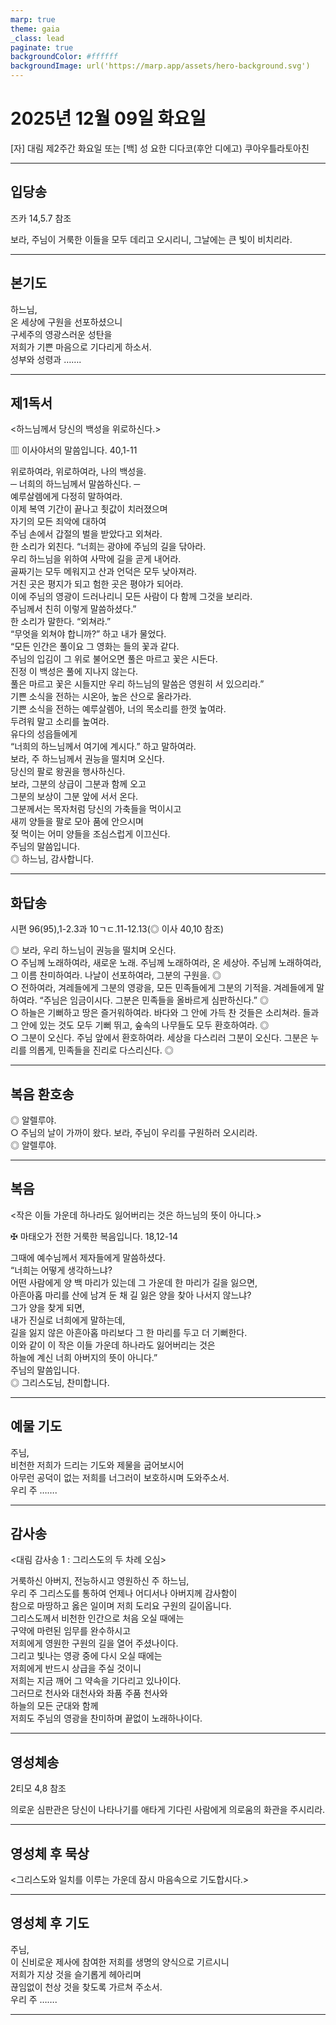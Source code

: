 ```yaml
---
marp: true
theme: gaia
_class: lead
paginate: true
backgroundColor: #ffffff
backgroundImage: url('https://marp.app/assets/hero-background.svg')
---
```


# 2025년 12월 09일 화요일

[자] 대림 제2주간 화요일 또는 [백] 성 요한 디다코(후안 디에고) 쿠아우틀라토아친  




---

## 입당송

즈카 14,5.7 참조

보라, 주님이 거룩한 이들을 모두 데리고 오시리니, 그날에는 큰 빛이 비치리라.  
  


---

## 본기도

하느님,  
온 세상에 구원을 선포하셨으니  
구세주의 영광스러운 성탄을  
저희가 기쁜 마음으로 기다리게 하소서.  
성부와 성령과 …….  
  


---

## 제1독서

<하느님께서 당신의 백성을 위로하신다.>

▥ 이사야서의 말씀입니다. 40,1-11

위로하여라, 위로하여라, 나의 백성을.  
─ 너희의 하느님께서 말씀하신다. ─  
예루살렘에게 다정히 말하여라.  
이제 복역 기간이 끝나고 죗값이 치러졌으며  
자기의 모든 죄악에 대하여  
주님 손에서 갑절의 벌을 받았다고 외쳐라.  
한 소리가 외친다. “너희는 광야에 주님의 길을 닦아라.  
우리 하느님을 위하여 사막에 길을 곧게 내어라.  
골짜기는 모두 메워지고 산과 언덕은 모두 낮아져라.  
거친 곳은 평지가 되고 험한 곳은 평야가 되어라.  
이에 주님의 영광이 드러나리니 모든 사람이 다 함께 그것을 보리라.  
주님께서 친히 이렇게 말씀하셨다.”  
한 소리가 말한다. “외쳐라.”  
“무엇을 외쳐야 합니까?” 하고 내가 물었다.  
“모든 인간은 풀이요 그 영화는 들의 꽃과 같다.  
주님의 입김이 그 위로 불어오면 풀은 마르고 꽃은 시든다.  
진정 이 백성은 풀에 지나지 않는다.  
풀은 마르고 꽃은 시들지만 우리 하느님의 말씀은 영원히 서 있으리라.”  
기쁜 소식을 전하는 시온아, 높은 산으로 올라가라.  
기쁜 소식을 전하는 예루살렘아, 너의 목소리를 한껏 높여라.  
두려워 말고 소리를 높여라.  
유다의 성읍들에게  
“너희의 하느님께서 여기에 계시다.” 하고 말하여라.  
보라, 주 하느님께서 권능을 떨치며 오신다.  
당신의 팔로 왕권을 행사하신다.  
보라, 그분의 상급이 그분과 함께 오고  
그분의 보상이 그분 앞에 서서 온다.  
그분께서는 목자처럼 당신의 가축들을 먹이시고  
새끼 양들을 팔로 모아 품에 안으시며  
젖 먹이는 어미 양들을 조심스럽게 이끄신다.  
주님의 말씀입니다.  
◎ 하느님, 감사합니다.  
  


---

## 화답송

시편 96(95),1-2.3과 10ㄱㄷ.11-12.13(◎ 이사 40,10 참조)

◎ 보라, 우리 하느님이 권능을 떨치며 오신다.  
○ 주님께 노래하여라, 새로운 노래. 주님께 노래하여라, 온 세상아. 주님께 노래하여라, 그 이름 찬미하여라. 나날이 선포하여라, 그분의 구원을. ◎  
○ 전하여라, 겨레들에게 그분의 영광을, 모든 민족들에게 그분의 기적을. 겨레들에게 말하여라. “주님은 임금이시다. 그분은 민족들을 올바르게 심판하신다.” ◎  
○ 하늘은 기뻐하고 땅은 즐거워하여라. 바다와 그 안에 가득 찬 것들은 소리쳐라. 들과 그 안에 있는 것도 모두 기뻐 뛰고, 숲속의 나무들도 모두 환호하여라. ◎  
○ 그분이 오신다. 주님 앞에서 환호하여라. 세상을 다스리러 그분이 오신다. 그분은 누리를 의롭게, 민족들을 진리로 다스리신다. ◎  
  


---

## 복음 환호송

◎ 알렐루야.  
○ 주님의 날이 가까이 왔다. 보라, 주님이 우리를 구원하러 오시리라.  
◎ 알렐루야.  
  


---

## 복음

<작은 이들 가운데 하나라도 잃어버리는 것은 하느님의 뜻이 아니다.>

✠ 마태오가 전한 거룩한 복음입니다. 18,12-14

그때에 예수님께서 제자들에게 말씀하셨다.  
“너희는 어떻게 생각하느냐?  
어떤 사람에게 양 백 마리가 있는데 그 가운데 한 마리가 길을 잃으면,  
아흔아홉 마리를 산에 남겨 둔 채 길 잃은 양을 찾아 나서지 않느냐?  
그가 양을 찾게 되면,  
내가 진실로 너희에게 말하는데,  
길을 잃지 않은 아흔아홉 마리보다 그 한 마리를 두고 더 기뻐한다.  
이와 같이 이 작은 이들 가운데 하나라도 잃어버리는 것은  
하늘에 계신 너희 아버지의 뜻이 아니다.”  
주님의 말씀입니다.  
◎ 그리스도님, 찬미합니다.  
  


---

## 예물 기도

주님,  
비천한 저희가 드리는 기도와 제물을 굽어보시어  
아무런 공덕이 없는 저희를 너그러이 보호하시며 도와주소서.  
우리 주 …….  
  


---

## 감사송

<대림 감사송 1 : 그리스도의 두 차례 오심>

거룩하신 아버지, 전능하시고 영원하신 주 하느님,  
우리 주 그리스도를 통하여 언제나 어디서나 아버지께 감사함이  
참으로 마땅하고 옳은 일이며 저희 도리요 구원의 길이옵니다.  
그리스도께서 비천한 인간으로 처음 오실 때에는  
구약에 마련된 임무를 완수하시고  
저희에게 영원한 구원의 길을 열어 주셨나이다.  
그리고 빛나는 영광 중에 다시 오실 때에는  
저희에게 반드시 상급을 주실 것이니  
저희는 지금 깨어 그 약속을 기다리고 있나이다.  
그러므로 천사와 대천사와 좌품 주품 천사와  
하늘의 모든 군대와 함께  
저희도 주님의 영광을 찬미하며 끝없이 노래하나이다.  
  


---

## 영성체송

2티모 4,8 참조

의로운 심판관은 당신이 나타나기를 애타게 기다린 사람에게 의로움의 화관을 주시리라.  
  


---

## 영성체 후 묵상

<그리스도와 일치를 이루는 가운데 잠시 마음속으로 기도합시다.>  


---

## 영성체 후 기도

주님,  
이 신비로운 제사에 참여한 저희를 생명의 양식으로 기르시니  
저희가 지상 것을 슬기롭게 헤아리며  
끊임없이 천상 것을 찾도록 가르쳐 주소서.  
우리 주 …….  
  


---